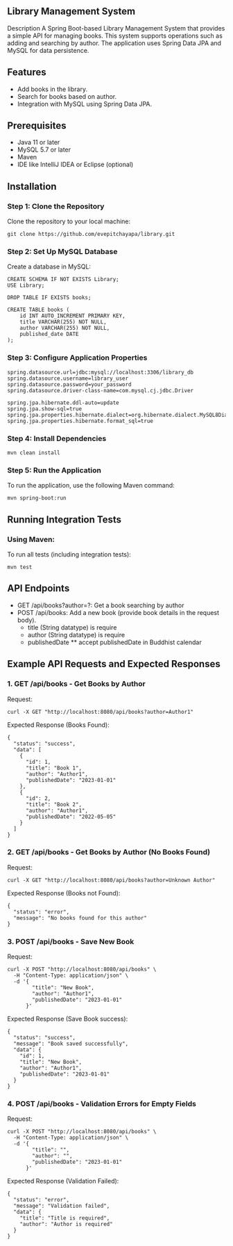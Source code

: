 ## Library Management System
Description
A Spring Boot-based Library Management System that provides a simple API for managing books. This system supports operations such as adding and searching by author. 
The application uses Spring Data JPA and MySQL for data persistence.


## Features
- Add books in the library.
- Search for books based on author.
- Integration with MySQL using Spring Data JPA.


## Prerequisites
- Java 11 or later
- MySQL 5.7 or later
- Maven 
- IDE like IntelliJ IDEA or Eclipse (optional)


## Installation
### Step 1: Clone the Repository
Clone the repository to your local machine:
``` 
git clone https://github.com/evepitchayapa/library.git 
```

### Step 2: Set Up MySQL Database
Create a database in MySQL:
``` 
CREATE SCHEMA IF NOT EXISTS Library;
USE Library;

DROP TABLE IF EXISTS books;

CREATE TABLE books (
    id INT AUTO_INCREMENT PRIMARY KEY,
    title VARCHAR(255) NOT NULL,
    author VARCHAR(255) NOT NULL,
    published_date DATE
);
```

### Step 3: Configure Application Properties
```
spring.datasource.url=jdbc:mysql://localhost:3306/library_db
spring.datasource.username=library_user
spring.datasource.password=your_password
spring.datasource.driver-class-name=com.mysql.cj.jdbc.Driver

spring.jpa.hibernate.ddl-auto=update
spring.jpa.show-sql=true
spring.jpa.properties.hibernate.dialect=org.hibernate.dialect.MySQL8Dialect
spring.jpa.properties.hibernate.format_sql=true
```

### Step 4: Install Dependencies
```
mvn clean install
```

### Step 5: Run the Application
To run the application, use the following Maven command:
```
mvn spring-boot:run
```


## Running Integration Tests
### Using Maven:
To run all tests (including integration tests):
```
mvn test
```


## API Endpoints
- GET /api/books?author=?: Get a book searching by author
- POST /api/books: Add a new book (provide book details in the request body).
    - title (String datatype) is require
    - author (String datatype) is require
    - publishedDate ** accept publishedDate in Buddhist calendar


## Example API Requests and Expected Responses
### 1. GET /api/books - Get Books by Author
Request:
```
curl -X GET "http://localhost:8080/api/books?author=Author1"
```
Expected Response (Books Found):
```
{
  "status": "success",
  "data": [
    {
      "id": 1,
      "title": "Book 1",
      "author": "Author1",
      "publishedDate": "2023-01-01"
    },
    {
      "id": 2,
      "title": "Book 2",
      "author": "Author1",
      "publishedDate": "2022-05-05"
    }
  ]
}
```
### 2. GET /api/books - Get Books by Author (No Books Found)
Request:
```
curl -X GET "http://localhost:8080/api/books?author=Unknown Author"
```
Expected Response (Books not Found):
```
{
  "status": "error",
  "message": "No books found for this author"
}
```
### 3. POST /api/books - Save New Book
Request:
```
curl -X POST "http://localhost:8080/api/books" \
  -H "Content-Type: application/json" \
  -d '{
        "title": "New Book",
        "author": "Author1",
        "publishedDate": "2023-01-01"
      }'
```
Expected Response (Save Book success):
```
{
  "status": "success",
  "message": "Book saved successfully",
  "data": {
    "id": 1,
    "title": "New Book",
    "author": "Author1",
    "publishedDate": "2023-01-01"
  }
}
```
### 4. POST /api/books - Validation Errors for Empty Fields
Request:
```
curl -X POST "http://localhost:8080/api/books" \
  -H "Content-Type: application/json" \
  -d '{
        "title": "",
        "author": "",
        "publishedDate": "2023-01-01"
      }'

```
Expected Response (Validation Failed):
```
{
  "status": "error",
  "message": "Validation failed",
  "data": {
    "title": "Title is required",
    "author": "Author is required"
  }
}
```






